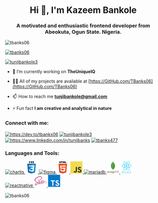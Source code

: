 <h1 align="center">Hi 👋, I'm Kazeem Bankole</h1>
<h3 align="center">A motivated and enthusiastic frontend developer from Abeokuta, Ogun State. Nigeria.</h3>

<p align="left"> <img src="https://komarev.com/ghpvc/?username=tbanks06&label=Profile%20views&color=0e75b6&style=flat" alt="tbanks06" /> </p>

<p align="left"> <a href="https://github.com/ryo-ma/github-profile-trophy"><img src="https://github-profile-trophy.vercel.app/?username=tbanks06" alt="tbanks06" /></a> </p>

<p align="left"> <a href="https://twitter.com/tunjibankole3" target="blank"><img src="https://img.shields.io/twitter/follow/tunjibankole3?logo=twitter&style=for-the-badge" alt="tunjibankole3" /></a> </p>

- 🔭 I’m currently working on **TheUniqueIQ**

- 👨‍💻 All of my projects are available at [https://GitHub.com/TBanks06](https://GitHub.com/TBanks06)

- 📫 How to reach me **tunjibankole@gmail.com**

- ⚡ Fun fact **I am creative and analytical in nature**

<h3 align="left">Connect with me:</h3>
<p align="left">
<a href="https://dev.to/https://dev.to/tbanks06" target="blank"><img align="center" src="https://raw.githubusercontent.com/rahuldkjain/github-profile-readme-generator/master/src/images/icons/Social/devto.svg" alt="https://dev.to/tbanks06" height="30" width="40" /></a>
<a href="https://twitter.com/tunjibankole3" target="blank"><img align="center" src="https://raw.githubusercontent.com/rahuldkjain/github-profile-readme-generator/master/src/images/icons/Social/twitter.svg" alt="tunjibankole3" height="30" width="40" /></a>
<a href="https://linkedin.com/in/https://www.linkedin.com/in/tunjibanks" target="blank"><img align="center" src="https://raw.githubusercontent.com/rahuldkjain/github-profile-readme-generator/master/src/images/icons/Social/linked-in-alt.svg" alt="https://www.linkedin.com/in/tunjibanks" height="30" width="40" /></a>
<a href="https://instagram.com/tbanks477" target="blank"><img align="center" src="https://raw.githubusercontent.com/rahuldkjain/github-profile-readme-generator/master/src/images/icons/Social/instagram.svg" alt="tbanks477" height="30" width="40" /></a>
</p>

<h3 align="left">Languages and Tools:</h3>
<p align="left"> <a href="https://www.chartjs.org" target="_blank" rel="noreferrer"> <img src="https://www.chartjs.org/media/logo-title.svg" alt="chartjs" width="40" height="40"/> </a> <a href="https://www.w3schools.com/css/" target="_blank" rel="noreferrer"> <img src="https://raw.githubusercontent.com/devicons/devicon/master/icons/css3/css3-original-wordmark.svg" alt="css3" width="40" height="40"/> </a> <a href="https://www.figma.com/" target="_blank" rel="noreferrer"> <img src="https://www.vectorlogo.zone/logos/figma/figma-icon.svg" alt="figma" width="40" height="40"/> </a> <a href="https://www.w3.org/html/" target="_blank" rel="noreferrer"> <img src="https://raw.githubusercontent.com/devicons/devicon/master/icons/html5/html5-original-wordmark.svg" alt="html5" width="40" height="40"/> </a> <a href="https://developer.mozilla.org/en-US/docs/Web/JavaScript" target="_blank" rel="noreferrer"> <img src="https://raw.githubusercontent.com/devicons/devicon/master/icons/javascript/javascript-original.svg" alt="javascript" width="40" height="40"/> </a> <a href="https://mariadb.org/" target="_blank" rel="noreferrer"> <img src="https://www.vectorlogo.zone/logos/mariadb/mariadb-icon.svg" alt="mariadb" width="40" height="40"/> </a> <a href="https://www.mongodb.com/" target="_blank" rel="noreferrer"> <img src="https://raw.githubusercontent.com/devicons/devicon/master/icons/mongodb/mongodb-original-wordmark.svg" alt="mongodb" width="40" height="40"/> </a> <a href="https://reactjs.org/" target="_blank" rel="noreferrer"> <img src="https://raw.githubusercontent.com/devicons/devicon/master/icons/react/react-original-wordmark.svg" alt="react" width="40" height="40"/> </a> <a href="https://reactnative.dev/" target="_blank" rel="noreferrer"> <img src="https://reactnative.dev/img/header_logo.svg" alt="reactnative" width="40" height="40"/> </a> <a href="https://sass-lang.com" target="_blank" rel="noreferrer"> <img src="https://raw.githubusercontent.com/devicons/devicon/master/icons/sass/sass-original.svg" alt="sass" width="40" height="40"/> </a> <a href="https://www.typescriptlang.org/" target="_blank" rel="noreferrer"> <img src="https://raw.githubusercontent.com/devicons/devicon/master/icons/typescript/typescript-original.svg" alt="typescript" width="40" height="40"/> </a> </p>

<p><img align="center" src="https://github-readme-stats.vercel.app/api/top-langs?username=tbanks06&show_icons=true&locale=en&layout=compact" alt="tbanks06" /></p>

